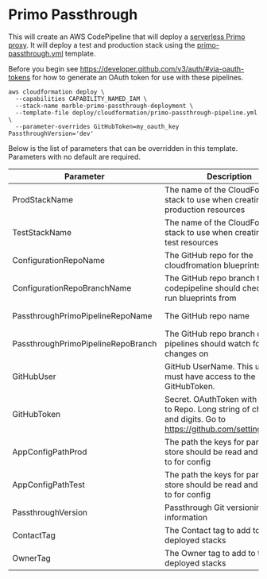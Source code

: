 # Primo Passthrough

This will create an AWS CodePipeline that will deploy a [serverless Primo proxy](https://github.com/ndlib/marble-passthrough-primo). It will deploy a test and production stack using the [primo-passthrough.yml](/deploy/cloudformation/primo-passthrough.yml) template.


Before you begin see https://developer.github.com/v3/auth/#via-oauth-tokens for how to generate an OAuth token for use with these pipelines.

```console
aws cloudformation deploy \
  --capabilities CAPABILITY_NAMED_IAM \
  --stack-name marble-primo-passthrough-deployment \
  --template-file deploy/cloudformation/primo-passthrough-pipeline.yml \
  --parameter-overrides GitHubToken=my_oauth_key PassthroughVersion='dev'
```

Below is the list of parameters that can be overridden in this template. Parameters with no default are required.

| Parameter | Description | Default |
|-----------|-------------|---------|
| ProdStackName | The name of the CloudFormation stack to use when creating the production resources | marble-passthroughprimo-pipeline-prod |
| TestStackName | The name of the CloudFormation stack to use when creating the test resources | marble-passthroughprimo-pipeline-test |
| ConfigurationRepoName | The GitHub repo for the cloudfromation blueprints | marble-blueprints |
| ConfigurationRepoBranchName | The GitHub repo branch the codepipeline should checkout to run blueprints from | master |
| PassthroughPrimoPipelineRepoName | The GitHub repo name | marble-passthrough-primo |
| PassthroughPrimoPipelineRepoBranch | The GitHub repo branch code pipelines should watch for changes on | master |
| GitHubUser | GitHub UserName. This username must have access to the GitHubToken. | ndlib |
| GitHubToken | Secret. OAuthToken with access to Repo. Long string of characters and digits. Go to https://github.com/settings/tokens |  |
| AppConfigPathProd | The path the keys for parameter store should be read and written to for config | /all/marble-passthroughprimo-pipeline-prod |
| AppConfigPathTest | The path the keys for parameter store should be read and written to for config | /all/marble-passthroughprimo-pipeline-test |
| PassthroughVersion | Passthrough Git versioning information | dev |
| ContactTag | The Contact tag to add to the deployed stacks |  |
| OwnerTag | The Owner tag to add to the deployed stacks |||

